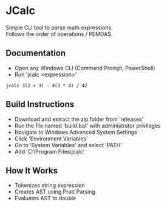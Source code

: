 # JCalc
Simple CLI tool to parse math expressions. \
Follows the order of operations / PEMDAS.

## **Documentation**
- Open any Windows CLI (Command Prompt, PowerShell)
- Run 'jcalc \<expression>'
```
jcalc 3(2 + 3) - 4(3 * 4) / 42
```

## **Build Instructions**
- Download and extract the zip folder from 'releases'
- Run the file named 'build.bat' with administrator privileges
- Navigate to Windows Advanced System Settings
- Click 'Environment Variables'
- Go to 'System Variables' and select 'PATH'
- Add 'C:\Program Files\jcalc'

## **How It Works**
- Tokenizes string expression
- Creates AST using Pratt Parsing
- Evaluates AST to double

